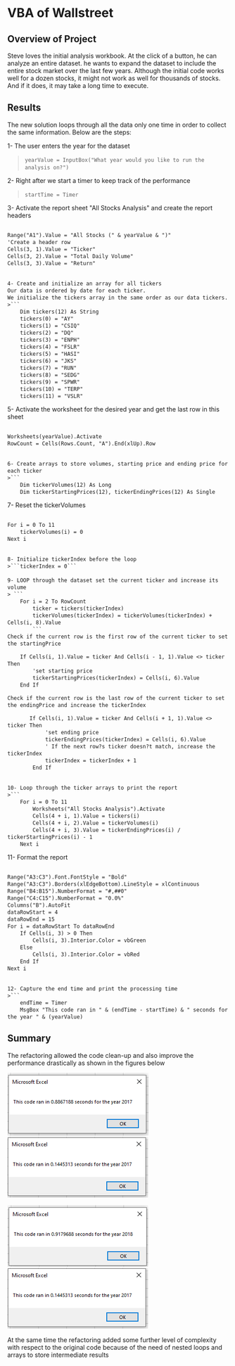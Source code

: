 # VBA of Wallstreet

## Overview of Project
Steve loves the initial analysis workbook. At the click of a button, he can analyze an entire dataset. he wants to expand the dataset to include the entire stock market over the last few years. Although the initial code works well for a dozen stocks, it might not work as well for thousands of stocks. And if it does, it may take a long time to execute.

## Results
The new solution loops through all the data only one time in order to collect the same information.
Below are the steps:

1- The user enters the year for the dataset
>```yearValue = InputBox("What year would you like to run the analysis on?")```

2- Right after we start a timer to keep track of the performance
>```startTime = Timer```

3- Activate the report sheet "All Stocks Analysis" and create the report headers
>```
    Range("A1").Value = "All Stocks (" & yearValue & ")"  
    'Create a header row
    Cells(3, 1).Value = "Ticker"
    Cells(3, 2).Value = "Total Daily Volume"
    Cells(3, 3).Value = "Return"
```

4- Create and initialize an array for all tickers
Our data is ordered by date for each ticker. 
We initialize the tickers array in the same order as our data tickers.
>```
    Dim tickers(12) As String
    tickers(0) = "AY"
    tickers(1) = "CSIQ"
    tickers(2) = "DQ"
    tickers(3) = "ENPH"
    tickers(4) = "FSLR"
    tickers(5) = "HASI"
    tickers(6) = "JKS"
    tickers(7) = "RUN"
    tickers(8) = "SEDG"
    tickers(9) = "SPWR"
    tickers(10) = "TERP"
    tickers(11) = "VSLR"
```

5- Activate the worksheet for the desired year and get the last row in this sheet
>```
    Worksheets(yearValue).Activate
    RowCount = Cells(Rows.Count, "A").End(xlUp).Row
```

6- Create arrays to store volumes, starting price and ending price for each ticker
>```
    Dim tickerVolumes(12) As Long
    Dim tickerStartingPrices(12), tickerEndingPrices(12) As Single
```

7- Reset the tickerVolumes
>```
    For i = 0 To 11
        tickerVolumes(i) = 0
    Next i
```

8- Initialize tickerIndex before the loop
>```tickerIndex = 0```

9- LOOP through the dataset set the current ticker and increase its volume
> ```
    For i = 2 To RowCount
        ticker = tickers(tickerIndex)
        tickerVolumes(tickerIndex) = tickerVolumes(tickerIndex) + Cells(i, 8).Value
        ```
Check if the current row is the first row of the current ticker to set the startingPrice
```
        If Cells(i, 1).Value = ticker And Cells(i - 1, 1).Value <> ticker Then
            'set starting price
            tickerStartingPrices(tickerIndex) = Cells(i, 6).Value
        End If
```
Check if the current row is the last row of the current ticker to set the endingPrice and increase the tickerIndex
```
           If Cells(i, 1).Value = ticker And Cells(i + 1, 1).Value <> ticker Then
                'set ending price
                tickerEndingPrices(tickerIndex) = Cells(i, 6).Value
                ' If the next row?s ticker doesn?t match, increase the tickerIndex
                tickerIndex = tickerIndex + 1
            End If
``` 

10- Loop through the ticker arrays to print the report
>```
    For i = 0 To 11
        Worksheets("All Stocks Analysis").Activate
        Cells(4 + i, 1).Value = tickers(i)
        Cells(4 + i, 2).Value = tickerVolumes(i)
        Cells(4 + i, 3).Value = tickerEndingPrices(i) / tickerStartingPrices(i) - 1
    Next i
```

11- Format the report
>```
    Range("A3:C3").Font.FontStyle = "Bold"
    Range("A3:C3").Borders(xlEdgeBottom).LineStyle = xlContinuous
    Range("B4:B15").NumberFormat = "#,##0"
    Range("C4:C15").NumberFormat = "0.0%"
    Columns("B").AutoFit
    dataRowStart = 4
    dataRowEnd = 15
    For i = dataRowStart To dataRowEnd
        If Cells(i, 3) > 0 Then
            Cells(i, 3).Interior.Color = vbGreen
        Else
            Cells(i, 3).Interior.Color = vbRed
        End If
    Next i
```

12- Capture the end time and print the processing time
>```
    endTime = Timer
    MsgBox "This code ran in " & (endTime - startTime) & " seconds for the year " & (yearValue)
```


## Summary
The refactoring allowed the code clean-up and also improve the performance drastically as shown in the figures below

![processing time for 2017 before refactoring](Resources/2017_OldCode.png)
![processing time for 2017 after refactoring](Resources/VBA_Challenge_2017.png)


![processing time for 2018 before refactoring](Resources/2018_OldCode.png)
![processing time for 2017 after refactoring](Resources/VBA_Challenge_2017.png)

At the same time the refactoring added some further level of complexity with respect to the original code because of the need of nested loops and arrays to store intermediate results